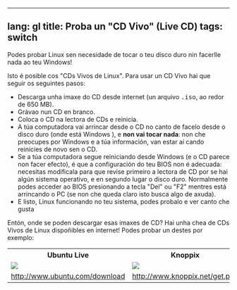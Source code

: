 

---
lang: gl
title: Proba un "CD Vivo" (Live CD)
tags: switch
---

Podes probar Linux sen necesidade de tocar o teu disco duro nin facerlle nada ao teu Windows!

Isto é posible cos "CDs Vivos de Linux". Para usar un CD Vivo hai que seguir os seguintes pasos:

<ul>

<li>Descarga unha imaxe do CD desde internet (un arquivo <tt>.iso</tt>, ao redor de 650 MB).</li>

<li>Grávao nun CD en branco.</li>

<li>Coloca o CD na lectora de CDs e reinicia.</li>

<li>A túa computadora vai arrincar desde o CD no canto de facelo desde o disco duro (onde está Windows ), e <b>non vai tocar nada</b>: non che preocupes por Windows e a túa información, van estar aí cando reinicies de novo sen o CD.</li>

<li>Se a túa computadora segue reiniciando desde Windows (e o CD parece non facer efecto), é que a configuración do teu BIOS non é adecuada: necesitas modificala para que revise primeiro a lectora de CD por se hai algún sistema operativo, e en segundo lugar o disco duro. Normalmente podes acceder ao BIOS presionando a tecla "Del" ou "F2" mentres está arrincando o PC (se non che queda claro isto busca algo de axuda).</li>

<li>E listo, Linux funcionando no teu sistema, podes probalo e ver canto che gusta</li>

</ul>

Entón, onde se poden descargar esas imaxes de CD? Hai unha chea de CDs Vivos de Linux dispoñibles en internet! Podes probar un destes por exemplo:

<table cols="2">
<tr>
<th>Ubuntu Live</th>
<th>Knoppix</th>
</tr>

<tr>
<td><a href="Images/ubuntu.png"><img src="Images/ubuntu_thumbnail.png" /></a></td>
<td><a href="Images/knoppix.png"><img src="Images/knoppix_thumbnail.png" /></a></td>
</tr>

<tr>
<td><a 
href="http://www.ubuntu.com/download">http://www.ubuntu.com/download</a></td>
<td><a 
href="http://www.knoppix.net/get.php">http://www.knoppix.net/get.php</a></td>
</tr>

</table>

